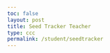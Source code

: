 ```yaml
---
toc: false
layout: post
title: Seed Tracker Teacher
type: ccc
permalink: /student/seedtracker
---
```

<html lang="en">
<head>
    <meta charset="UTF-8">
    <meta name="viewport" content="width=device-width, initial-scale=1.0">
    <title>Student Weekly Project Page</title>
    <style>
        .container {
            padding: 25px;
            border-radius: 12px;
            box-shadow: 0px 6px 12px rgba(0, 0, 0, 0.15);
            width: 100%;
            text-align: center;
        }
        .container h1 {
            font-size: 26px;
            margin-bottom: 20px;
        }
        .form-group {
            margin-bottom: 18px;
            text-align: left;
        }
        .form-group label {
            display: block;
            font-weight: bold;
            margin-bottom: 8px;
        }
        .range-value {
            font-weight: bold;
            font-size: 18px;
            text-align: center;
            margin-top: 8px;
        }
        .message {
            font-size: 14px;
            margin-top: 15px;
        }

        /* Modal Styling */
        .modal-overlay {
            display: none;
            position: fixed;
            top: 0;
            left: 0;
            width: 100%;
            height: 100%;
            background-color: rgba(0, 0, 0, 0.5);
            z-index: 1000;
            justify-content: center;
            align-items: center;
            transition: opacity 0.3s ease;
        }

        .modal {
            padding: 25px;
            border-radius: 12px;
            width: 350px;
            box-shadow: 0px 8px 16px rgba(0, 0, 0, 0.1);
            text-align: center;
            animation: modalOpen 0.4s ease-out;
            position: relative;
        }

        .modal-header {
            font-size: 20px;
            font-weight: bold;
            margin-bottom: 16px;
        }

        .score-controls {
            display: flex;
            align-items: center;
            justify-content: center;
            gap: 15px;
            margin: 20px 0;
        }

        .increment-controls {
            display: flex;
            flex-wrap: wrap;
            justify-content: center;
            gap: 8px;
            margin-top: 15px;
        }

        .score-button {
            color: white;
            border: none;
            border-radius: 50%;
            width: 40px;
            height: 40px;
            font-size: 20px;
            cursor: pointer;
            display: flex;
            align-items: center;
            justify-content: center;
            transition: background-color 0.3s;
        }

        .score-display {
            font-size: 24px;
            font-weight: bold;
            min-width: 60px;
            text-align: center;
        }

        .close {
            font-size: 28px;
            font-weight: bold;
            cursor: pointer;
            position: absolute;
            top: 10px;
            right: 10px;
        }

        @keyframes modalOpen {
            0% {
                opacity: 0;
                transform: scale(0.8);
            }
            100% {
                opacity: 1;
                transform: scale(1);
            }
        }
    </style>
</head>
<body>
    <div class="container">
        <h1>Weekly Project Submission</h1>
        <div class="form-group">
            <label for="studentId">Student ID</label>
            <input type="number" id="studentId" placeholder="Enter your Student ID" required>
        </div>
        <div class="form-group">
            <label for="studentName">Student Name</label>
            <input type="text" id="studentName" placeholder="Enter your name" required>
        </div>
        <div class="form-group">
            <label for="subject">Subject</label>
            <input type="text" id="subject" placeholder="Enter subject" required>
        </div>
        <div class="form-group">
            <label for="activityLog">Weekly Activity Log</label>
            <textarea id="activityLog" rows="4" placeholder="Describe what you did this week..." required class="smallInput"></textarea>
        </div>

        <div class="form-group">
            <button style="margin-right: 10px; margin-bottom: 10px;" class="large primary" onclick="openModal('seedStarterModal')">Seed Starter</button>
            <button style="margin-right: 10px; margin-bottom: 10px;" class="large primary" onclick="openModal('classroomConductModal')">Classroom Conduct</button>
            <button style="margin-right: 10px; margin-bottom: 10px;" class="large primary" onclick="openModal('ecEventModal')">EC Event</button>
            <button style="margin-right: 10px; margin-bottom: 10px;" class="large primary" onclick="openModal('ecAssignmentModal')">EC Assignment</button>
            <button style="margin-right: 10px; margin-bottom: 10px;" class="large primary" onclick="openModal('attendanceModal')">Attendance</button>
        </div>
        
        <div class="form-group">
            <label>Total Seed: <span id="totalSeed">0</span> / 3</label>
        </div>
        
        <div class="form-group">
            <button class="large filledHighlight primary" onclick="submitEntry()">Submit Entry</button>
        </div>
        <div class="message" id="message"></div>
    </div>

    <!-- Modals -->
    <div id="seedStarterModal" class="modal-overlay" onclick="closeModal('seedStarterModal')">
        <div class="modal tintedGlass" onclick="event.stopPropagation();">
            <span class="close" onclick="closeModal('seedStarterModal')">&times;</span>
            <div class="modal-header">Seed Starter</div>
            <div class="modal-content">
                <div class="score-controls">
                    <button class="score-button" onclick="adjustScore('seedStarter', -0.1)">-</button>
                    <div class="score-display"><span id="seedStarterValue">0</span> / 3</div>
                    <button class="score-button" onclick="adjustScore('seedStarter', 0.1)">+</button>
                </div>
                <div class="increment-controls">
                    <button class="small primary" onclick="adjustScore('seedStarter', 0.01)">+0.01</button>
                    <button class="small primary" onclick="adjustScore('seedStarter', 0.05)">+0.05</button>
                    <button class="small primary" onclick="adjustScore('seedStarter', 0.25)">+0.25</button>
                    <button class="small primary" onclick="adjustScore('seedStarter', 0.5)">+0.5</button>
                    <button class="small primary" onclick="adjustScore('seedStarter', 1.0)">+1.0</button>
                </div>
            </div>
        </div>
    </div>

    <div id="classroomConductModal" class="modal-overlay" onclick="closeModal('classroomConductModal')">
        <div class="modal tintedGlass" onclick="event.stopPropagation();">
            <span class="close" onclick="closeModal('classroomConductModal')">&times;</span>
            <div class="modal-header">Classroom Conduct</div>
            <div class="modal-content">
                <div class="score-controls">
                    <button class="score-button" onclick="adjustScore('classroomConduct', -0.1)">-</button>
                    <div class="score-display"><span id="classroomConductValue">0</span></div>
                    <button class="score-button" onclick="adjustScore('classroomConduct', 0.1)">+</button>
                </div>
                <div class="increment-controls">
                    <button class="small primary" onclick="adjustScore('classroomConduct', 0.01)">+0.01</button>
                    <button class="small primary" onclick="adjustScore('classroomConduct', 0.05)">+0.05</button>
                    <button class="small primary" onclick="adjustScore('classroomConduct', 0.25)">+0.25</button>
                    <button class="small primary" onclick="adjustScore('classroomConduct', 0.5)">+0.5</button>
                    <button class="small primary" onclick="adjustScore('classroomConduct', 1.0)">+1.0</button>
                </div>
            </div>
        </div>
    </div>

    <div id="ecEventModal" class="modal-overlay" onclick="closeModal('ecEventModal')">
        <div class="modal tintedGlass" onclick="event.stopPropagation();">
            <span class="close" onclick="closeModal('ecEventModal')">&times;</span>
            <div class="modal-header">EC Event</div>
            <div class="modal-content">
                <div class="score-controls">
                    <button class="score-button" onclick="adjustScore('ecEvent', -0.1)">-</button>
                    <div class="score-display"><span id="ecEventValue">0</span></div>
                    <button class="score-button" onclick="adjustScore('ecEvent', 0.1)">+</button>
                </div>
                <div class="increment-controls">
                    <button style="margin-right: 10px;" class="small primary" onclick="adjustScore('ecEvent', 0.01)">+0.01</button>
                    <button style="margin-right: 10px;" class="small primary" onclick="adjustScore('ecEvent', 0.05)">+0.05</button>
                    <button style="margin-right: 10px;" class="small primary" onclick="adjustScore('ecEvent', 0.25)">+0.25</button>
                    <button style="margin-right: 10px;" class="small primary" onclick="adjustScore('ecEvent', 0.5)">+0.5</button>
                    <button style="margin-right: 10px;" class="small primary" onclick="adjustScore('ecEvent', 1.0)">+1.0</button>
                </div>
            </div>
        </div>
    </div>

    <div id="ecAssignmentModal" class="modal-overlay" onclick="closeModal('ecAssignmentModal')">
        <div class="modal tintedGlass" onclick="event.stopPropagation();">
            <span class="close" onclick="closeModal('ecAssignmentModal')">&times;</span>
            <div class="modal-header">EC Assignment</div>
            <div class="modal-content">
                <div class="score-controls">
                    <button class="score-button" onclick="adjustScore('ecAssignment', -0.1)">-</button>
                    <div class="score-display"><span id="ecAssignmentValue">0</span></div>
                    <button class="score-button" onclick="adjustScore('ecAssignment', 0.1)">+</button>
                </div>
                <div class="increment-controls">
                    <button class="small primary" onclick="adjustScore('ecAssignment', 0.01)">+0.01</button>
                    <button class="small primary" onclick="adjustScore('ecAssignment', 0.05)">+0.05</button>
                    <button class="small primary" onclick="adjustScore('ecAssignment', 0.25)">+0.25</button>
                    <button class="small primary" onclick="adjustScore('ecAssignment', 0.5)">+0.5</button>
                    <button class="small primary" onclick="adjustScore('ecAssignment', 1.0)">+1.0</button>
                </div>
            </div>
        </div>
    </div>

    <div id="attendanceModal" class="modal-overlay" onclick="closeModal('attendanceModal')">
        <div class="modal tintedGlass" onclick="event.stopPropagation();">
            <span class="close" onclick="closeModal('attendanceModal')">&times;</span>
            <div class="modal-header">Attendance</div>
            <div class="modal-content">
                <div class="score-controls">
                    <button class="score-button" onclick="adjustScore('attendance', -0.1)">-</button>
                    <div class="score-display"><span id="attendanceValue">0</span></div>
                    <button class="score-button" onclick="adjustScore('attendance', 0.1)">+</button>
                </div>
                <div class="increment-controls">
                    <button class="small primary" onclick="adjustScore('attendance', 0.01)">+0.01</button>
                    <button class="small primary" onclick="adjustScore('attendance', 0.05)">+0.05</button>
                    <button class="small primary" onclick="adjustScore('attendance', 0.25)">+0.25</button>
                    <button class="small primary" onclick="adjustScore('attendance', 0.5)">+0.5</button>
                    <button class="small primary" onclick="adjustScore('attendance', 1.0)">+1.0</button>
                </div>
            </div>
        </div>
    </div>

    <script type="module">
        import { javaURI } from '{{site.baseurl}}/assets/js/api/config.js';

        // Store scores in an object
        const scores = {
            seedStarter: 0,
            classroomConduct: 0,
            ecEvent: 0,
            ecAssignment: 0,
            attendance: 0
        };

        function adjustScore(id, change) {
            // Get current score
            let currentScore = scores[id];
            let newScore = currentScore + change;
            
            // Enforce limits
            newScore = Math.max(0, Math.min(3, newScore)); // Cannot go below 0 or above 3
            
            // Update score
            scores[id] = newScore;
            
            // Update display
            document.getElementById(`${id}Value`).innerText = newScore.toFixed(2);
            
            // Update total
            updateTotalSeed();
        }

        async function submitEntry() {
            const studentId = document.getElementById('studentId');
            const studentName = document.getElementById('studentName');
            const subject = document.getElementById('subject');
            const activityLog = document.getElementById('activityLog');
            const messageElement = document.getElementById('message');

            if (!studentId || !studentName || !subject || !activityLog) {
                messageElement.textContent = "Please fill in all fields before submitting.";
                return;
            }

            const totalSeed = parseFloat(document.getElementById('totalSeed').innerText);

            const entryData = {
                studentId: parseInt(studentId.value),
                name: studentName.value,
                subject: subject.value,
                grade: totalSeed,
                comment: activityLog.value.trim()
            };

            try {
                const response = await fetch(`${javaURI}/api/seeds/`, {
                    method: 'POST',
                    headers: { 
                        'Content-Type': 'application/json',
                        'Accept': 'application/json'
                    },
                    body: JSON.stringify(entryData)
                });

                if (response.ok) {
                    const result = await response.json();
                    messageElement.textContent = `Entry submitted successfully! Your Entry ID is: ${result.id}`;
                    resetScores();
                } else {
                    const errorText = await response.text();
                    messageElement.textContent = `Error submitting entry: ${errorText}`;
                    console.error("Submission error:", errorText);
                }
            } catch (error) {
                messageElement.textContent = "Error submitting entry. Please try again.";
                console.error("Fetch error:", error);
            }
        }

        function openModal(id) { 
            document.getElementById(id).style.display = "flex"; 
        }

        function closeModal(id) { 
            document.getElementById(id).style.display = "none"; 
        }

        function resetScores() {
            // Reset all scores to 0
            Object.keys(scores).forEach(key => {
                scores[key] = 0;
                document.getElementById(`${key}Value`).innerText = "0";
            });
            updateTotalSeed();
        }

        function updateTotalSeed() {
            // Calculate total from scores object
            const total = Object.values(scores).reduce((sum, score) => sum + score, 0);
            // Update total display
            document.getElementById("totalSeed").innerText = Math.min(3, total).toFixed(2);
        }

        // Attach functions to window
        window.submitEntry = submitEntry;
        window.openModal = openModal;
        window.closeModal = closeModal;
        window.adjustScore = adjustScore;
        window.updateTotalSeed = updateTotalSeed;
    </script>
</body>
</html>
